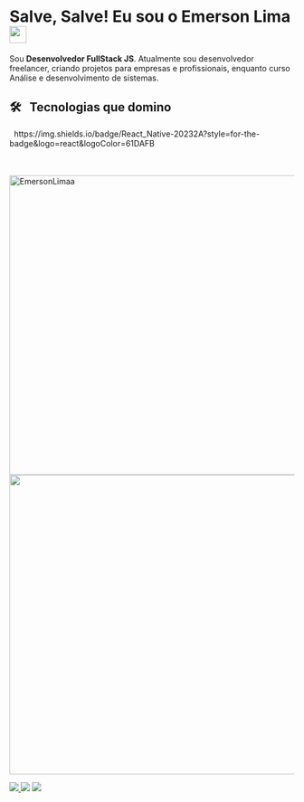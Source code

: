 
<h1>Salve, Salve! Eu sou o Emerson Lima<img src="https://raw.githubusercontent.com/kaueMarques/kaueMarques/master/hi.gif" width="30px"></h1>

<p align="left"> 
    Sou <strong>Desenvolvedor FullStack JS</strong>.
  Atualmente sou desenvolvedor freelancer, criando projetos para empresas e profissionais, enquanto curso Análise e desenvolvimento de sistemas.
</p>

## 🛠️ &nbsp; Tecnologias que domino
<div style:"display: inline-block">
  <img alt=""
  src="https://img.shields.io/badge/javascript-%23323330.svg?style=for-the-badge&logo=javascript&logoColor=%23F7DF1E"/>
  <img alt="" 
  src="https://img.shields.io/badge/react-%2320232a.svg?style=for-the-badge&logo=react&logoColor=%2361DAFB"/>
  https://img.shields.io/badge/React_Native-20232A?style=for-the-badge&logo=react&logoColor=61DAFB
  <img alt="" 
  <img src="https://img.shields.io/badge/typescript-%23007ACC.svg?style=for-the-badge&logo=typescript&logoColor=white"/>
  <img alt="" 
  src="https://img.shields.io/badge/node.js-6DA55F?style=for-the-badge&logo=node.js&logoColor=white"/>
  <img alt="" 
  src="https://img.shields.io/badge/MongoDB-%234ea94b.svg?style=for-the-badge&logo=mongodb&logoColor=white"/>
  <img alt="" 
  src="https://img.shields.io/badge/css3-%231572B6.svg?style=for-the-badge&logo=css3&logoColor=white"/>
  <img alt="" 
  src="https://img.shields.io/badge/html5-%23E34F26.svg?style=for-the-badge&logo=html5&logoColor=white"/>
  </div>
  <br><br>

<p align="left">
  <img width="530em" src="https://github-readme-stats.vercel.app/api?username=emersonlimaa&show_icons=true&theme=tokyonight" alt="EmersonLimaa"/>

  <img width="530em" src="https://github-readme-stats.vercel.app/api/top-langs/?username=emersonlimaa&layout=compact&theme=tokyonight"/>
</p>

 

<p align="left">


  <a href="https://linkedin.com/in/emersonslima" target="_blank" alt="Linkedin">
    <img src="https://img.shields.io/badge/-Linkedin-6610F2?style=for-the-badge&logo=Linkedin&logoColor=FFFFFF&link=https://linkedin.com/in/emersonslima"/>
  </a>

  <a href="https://wa.me/+5589994003153" target="_blank" alt="WhatsApp">
  <img src="https://img.shields.io/badge/-WhatsApp-6610F2?style=for-the-badge&logo=WhatsApp&logoColor=FFFFFF&link==https://wa.me/+5589994003153"/></a>

  <a href="https://www.instagram.com/emersonslima7/" target="_blank" alt="Instagram">
  <img src="https://img.shields.io/badge/-Instagram-6610F2?style=for-the-badge&logo=Instagram&logoColor=FFFFFF&link=https://www.instagram.com/emersonslima7"/></a>
</p>  
